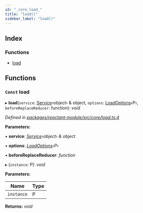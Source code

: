 ```yaml
---
id: "_core_load_"
title: "load()"
sidebar_label: "load()"
---
```


## Index

### Functions

* [load](_core_load_.md#const-load)

## Functions

### `Const` load

▸ **load**(`service`: [Service](../interfaces/_interfaces_.service.md)‹object› & object, `options`: [LoadOptions](../interfaces/_interfaces_.loadoptions.md)‹P›, `beforeReplaceReducer`: function): *void*

*Defined in [packages/reactant-module/src/core/load.ts:4](https://github.com/unadlib/reactant/blob/a4e402c/packages/reactant-module/src/core/load.ts#L4)*

**Parameters:**

▪ **service**: *[Service](../interfaces/_interfaces_.service.md)‹object› & object*

▪ **options**: *[LoadOptions](../interfaces/_interfaces_.loadoptions.md)‹P›*

▪ **beforeReplaceReducer**: *function*

▸ (`instance`: P): *void*

**Parameters:**

Name | Type |
------ | ------ |
`instance` | P |

**Returns:** *void*
